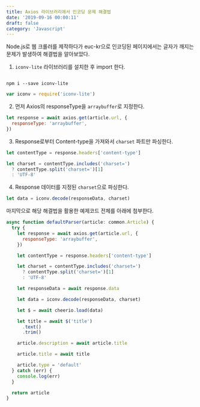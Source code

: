 ```yaml
---
title: Axios 라이브러리에서 인코딩 문제 해결법
date: '2019-09-16 00:00:11'
draft: false
category: 'Javascript'
---
```


Node.js로 웹 크롤러를 제작하다가 euc-kr으로 인코딩된 페이지에서는 글자가 깨지는 문제가 발생하여 해결법을 알아보았다.

1. `iconv-lite` 라이브러리를 설치한 후 import 한다.

```

npm i --save iconv-lite

```

```js
var iconv = require('iconv-lite')
```

2. 먼저 Axios의 responseType을 `arraybuffer`로 지정한다.

```js
let response = await axios.get(article.url, {
  responseType: 'arraybuffer',
})
```

3. Response로부터 Content-type을 가져와서 `charset` 파트만 파싱한다.

```js
let contentType = response.headers['content-type']

let charset = contentType.includes('charset=')
  ? contentType.split('charset=')[1]
  : 'UTF-8'
```

4. Response 데이터를 지정된 `charset`으로 파싱한다.

```js
let data = iconv.decode(responseData, charset)
```

마지막으로 해당 해결법을 활용한 예제코드 전체를 아래에 첨부한다.

```js
async function defaultParser(article: common.Article) {
  try {
    let response = await axios.get(article.url, {
      responseType: 'arraybuffer',
    })

    let contentType = response.headers['content-type']

    let charset = contentType.includes('charset=')
      ? contentType.split('charset=')[1]
      : 'UTF-8'

    let responseData = await response.data

    let data = iconv.decode(responseData, charset)

    let $ = await cheerio.load(data)

    let title = await $('title')
      .text()
      .trim()

    article.description = await article.title

    article.title = await title

    article.type = 'default'
  } catch (err) {
    console.log(err)
  }

  return article
}
```
